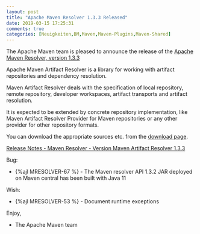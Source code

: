 ```yaml
---
layout: post
title: "Apache Maven Resolver 1.3.3 Released"
date: 2019-03-15 17:25:31
comments: true
categories: [Neuigkeiten,BM,Maven,Maven-Plugins,Maven-Shared]
---
```

The Apache Maven team is pleased to announce the release of the 
[Apache Maven Resolver, version 1.3.3](https://maven.apache.org/resolver/index.html)

Apache Maven Artifact Resolver is a library for working with artifact
repositories and dependency resolution.

Maven Artifact Resolver deals with the specification of local repository,
remote repository, developer workspaces, artifact transports and artifact
resolution.

It is expected to be extended by concrete repository implementation, like Maven
Artifact Resolver Provider for Maven repositories or any other provider for
other repository formats.


You can download the appropriate sources etc. from the [download page](https://maven.apache.org/resolver/download.cgi).

<!-- more -->

[Release Notes - Maven Resolver - Version Maven Artifact Resolver 1.3.3](https://issues.apache.org/jira/secure/ReleaseNote.jspa?projectId=12320628&version=12345144)

Bug:

 * {%ajl MRESOLVER-67 %} - The Maven resolver API 1.3.2 JAR deployed on Maven central has been built with Java 11

Wish:

 * {%ajl MRESOLVER-53 %} - Document runtime exceptions

Enjoy,

- The Apache Maven team 
